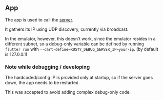 ## App

The app is used to call the [server](../server).

It gathers its IP using UDP discovery, currently via broadcast.

In the emulator, however, this doesn't work, since the emulator resides in a different subnet, so a
debug-only variable can be defined by running `flutter run`
with `--dart-define=RUSTY_DEBUG_SERVER_IP=your-ip`. (by default is 127.0.0.1)

### Note while debugging / developing

The hardcoded/config IP is provided only at startup, so if the server goes down, the app needs to be
restarted.

This was accepted to avoid adding complex debug-only code. 
